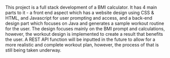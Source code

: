 This project is a full stack development of a BMI calculator. It has 4 main parts to it - a front end aspect which has a website design using CSS & HTML, and Javascript for 
user prompting and access, and a back-end design part which focuses on Java and generates a sample workout routine for the user. The design focuses mainly on the BMI prompt and
calculations, however, the workout design is implemented to create a result that benefits the user. A REST API function will be inputted in the future to allow for a more realistic
and complete workout plan, however, the process of that is still being taken underway.

